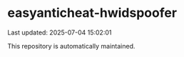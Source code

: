 # easyanticheat-hwidspoofer

Last updated: 2025-07-04 15:02:01

This repository is automatically maintained.
